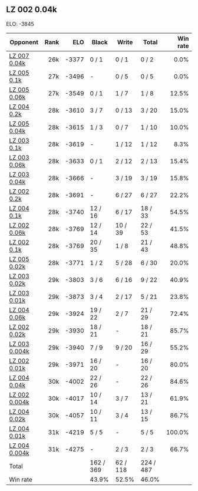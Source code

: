 ## LZ 002 0.04k ##

ELO: -3845

Opponent | Rank | ELO | Black | Write | Total | Win rate
---------|-----:|----:|-------|-------|-------|-------:
[LZ 007 0.04k](LZ%20007%200.04k.md) | 26k | -3377 | 0 / 1 | 0 / 1 | 0 / 2 | 0.0%
[LZ 005 0.1k](LZ%20005%200.1k.md) | 27k | -3496 | - | 0 / 5 | 0 / 5 | 0.0%
[LZ 005 0.06k](LZ%20005%200.06k.md) | 27k | -3549 | 0 / 1 | 1 / 7 | 1 / 8 | 12.5%
[LZ 004 0.2k](LZ%20004%200.2k.md) | 28k | -3610 | 3 / 7 | 0 / 13 | 3 / 20 | 15.0%
[LZ 005 0.04k](LZ%20005%200.04k.md) | 28k | -3615 | 1 / 3 | 0 / 7 | 1 / 10 | 10.0%
[LZ 003 0.1k](LZ%20003%200.1k.md) | 28k | -3619 | - | 1 / 12 | 1 / 12 | 8.3%
[LZ 003 0.06k](LZ%20003%200.06k.md) | 28k | -3633 | 0 / 1 | 2 / 12 | 2 / 13 | 15.4%
[LZ 003 0.04k](LZ%20003%200.04k.md) | 28k | -3666 | - | 3 / 19 | 3 / 19 | 15.8%
[LZ 002 0.2k](LZ%20002%200.2k.md) | 28k | -3691 | - | 6 / 27 | 6 / 27 | 22.2%
[LZ 004 0.1k](LZ%20004%200.1k.md) | 28k | -3740 | 12 / 16 | 6 / 17 | 18 / 33 | 54.5%
[LZ 002 0.06k](LZ%20002%200.06k.md) | 28k | -3769 | 12 / 14 | 10 / 39 | 22 / 53 | 41.5%
[LZ 002 0.1k](LZ%20002%200.1k.md) | 28k | -3769 | 20 / 35 | 1 / 8 | 21 / 43 | 48.8%
[LZ 005 0.02k](LZ%20005%200.02k.md) | 28k | -3771 | 1 / 2 | 5 / 28 | 6 / 30 | 20.0%
[LZ 003 0.02k](LZ%20003%200.02k.md) | 29k | -3803 | 3 / 6 | 6 / 16 | 9 / 22 | 40.9%
[LZ 003 0.01k](LZ%20003%200.01k.md) | 29k | -3873 | 3 / 4 | 2 / 17 | 5 / 21 | 23.8%
[LZ 004 0.06k](LZ%20004%200.06k.md) | 29k | -3924 | 19 / 22 | 2 / 7 | 21 / 29 | 72.4%
[LZ 002 0.02k](LZ%20002%200.02k.md) | 29k | -3930 | 18 / 21 | - | 18 / 21 | 85.7%
[LZ 003 0.004k](LZ%20003%200.004k.md) | 29k | -3940 | 7 / 9 | 9 / 20 | 16 / 29 | 55.2%
[LZ 002 0.01k](LZ%20002%200.01k.md) | 29k | -3971 | 16 / 20 | - | 16 / 20 | 80.0%
[LZ 004 0.04k](LZ%20004%200.04k.md) | 30k | -4002 | 22 / 26 | - | 22 / 26 | 84.6%
[LZ 002 0.004k](LZ%20002%200.004k.md) | 30k | -4017 | 10 / 14 | 3 / 7 | 13 / 21 | 61.9%
[LZ 004 0.02k](LZ%20004%200.02k.md) | 30k | -4057 | 10 / 11 | 3 / 4 | 13 / 15 | 86.7%
[LZ 004 0.01k](LZ%20004%200.01k.md) | 31k | -4219 | 5 / 5 | - | 5 / 5 | 100.0%
[LZ 004 0.004k](LZ%20004%200.004k.md) | 31k | -4275 | - | 2 / 3 | 2 / 3 | 66.7%
Total | | | 162 / 369 | 62 / 118 | 224 / 487 | 
Win rate| | | 43.9% | 52.5% | 46.0% | 
